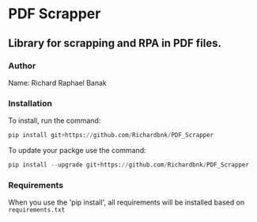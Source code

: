 # PDF Scrapper

## Library for scrapping and RPA in PDF files.

### Author

Name: Richard Raphael Banak

### Installation

To install, run the command:

```python
pip install git+https://github.com/Richardbnk/PDF_Scrapper
```

To update your packge use the command:

```python
pip install --upgrade git+https://github.com/Richardbnk/PDF_Scrapper
```

### Requirements

When you use the 'pip install', all requirements will be installed based on `requirements.txt`

